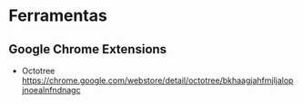 # Ferramentas 

## Google Chrome Extensions
- Octotree
https://chrome.google.com/webstore/detail/octotree/bkhaagjahfmjljalopjnoealnfndnagc